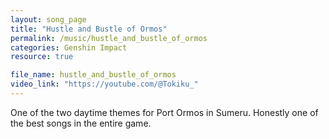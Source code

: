 ```yaml
---
layout: song_page
title: "Hustle and Bustle of Ormos"
permalink: /music/hustle_and_bustle_of_ormos
categories: Genshin Impact
resource: true

file_name: hustle_and_bustle_of_ormos
video_link: "https://youtube.com/@Tokiku_"
---
```


One of the two daytime themes for Port Ormos in Sumeru. Honestly one of the best songs in the entire game.

